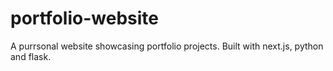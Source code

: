 # portfolio-website
A purrsonal website showcasing portfolio projects. Built with next.js, python and flask.
